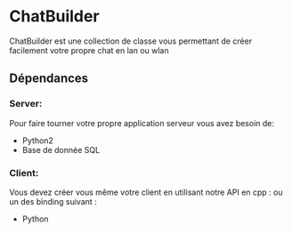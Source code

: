 # ChatBuilder

ChatBuilder est une collection de classe vous permettant de créer facilement votre propre chat en lan ou wlan

## Dépendances
### Server:
Pour faire tourner votre propre application serveur vous avez besoin de:
* Python2
* Base de donnée SQL
### Client:
Vous devez créer vous même votre client en utilisant notre API en cpp : 
ou un des binding suivant :
* Python


